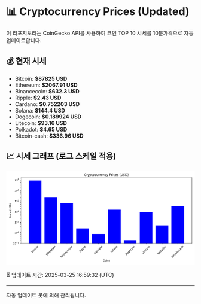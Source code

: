 
# 📊 Cryptocurrency Prices (Updated)

이 리포지토리는 CoinGecko API를 사용하여 코인 TOP 10 시세를 10분가격으로 자동 업데이트합니다.

## 💰 현재 시세
- Bitcoin: **$87825 USD**
- Ethereum: **$2067.91 USD**
- Binancecoin: **$632.3 USD**
- Ripple: **$2.43 USD**
- Cardano: **$0.752203 USD**
- Solana: **$144.4 USD**
- Dogecoin: **$0.189924 USD**
- Litecoin: **$93.16 USD**
- Polkadot: **$4.65 USD**
- Bitcoin-cash: **$336.96 USD**

## 📈 시세 그래프 (로그 스케일 적용)
![Crypto Prices](crypto_prices.png)

⏳ 업데이트 시간: 2025-03-25 16:59:32 (UTC)

---
자동 업데이트 봇에 의해 관리됩니다.
